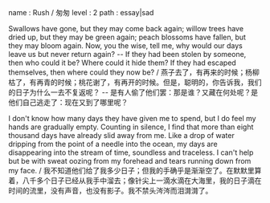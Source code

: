 name : Rush / 匆匆
level : 2
path : essay|sad

Swallows have gone, but they may come back again; willow trees have dried up, but they may be green again; peach blossoms have fallen, but they may bloom again. Now, you the wise, tell me, why would our days leave us but never return again? -- If they had been stolen by someone, then who could it be? Where could it hide them? If they had escaped themselves, then where could they now be? / 燕子去了，有再来的时候；杨柳枯了，有再青的时候；桃花谢了，有再开的时候。但是，聪明的，你告诉我，我们的日子为什么一去不复返呢？ -- 是有人偷了他们罢：那是谁？又藏在何处呢？是他们自己逃走了：现在又到了哪里呢？

I don't know how many days they have given me to spend, but I do feel my hands are gradually empty. Counting in silence, I find that more than eight thousand days have already slid away from me. Like a drop of water dripping from the point of a needle into the ocean, my days are disappearing into the stream of time, soundless and traceless. I can't help but be with sweat oozing from my forehead and tears running down from my face. / 我不知道他们给了我多少日子；但我的手确乎是渐渐空了。在默默里算着，八千多个日子已经从我手中溜去；像针尖上一滴水滴在大海里，我的日子滴在时间的流里，没有声音，也没有影子。我不禁头涔涔而泪潸潸了。
